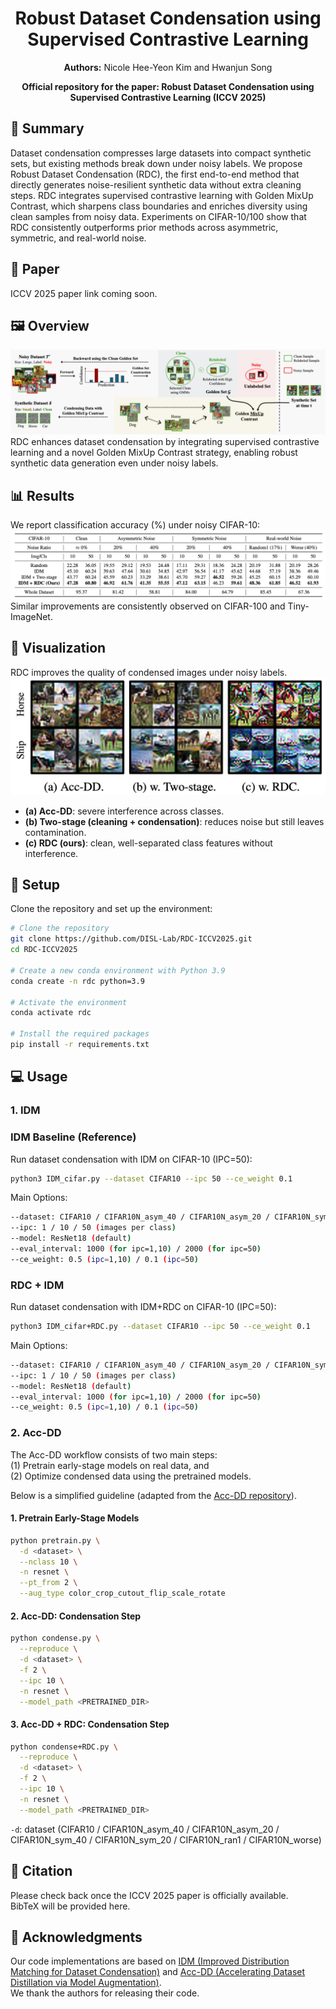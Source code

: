 <div align="center">
<h1>Robust Dataset Condensation using Supervised Contrastive Learning</h1>

<strong>Authors:</strong> Nicole Hee-Yeon Kim and Hwanjun Song

<strong>Official repository for the paper: Robust Dataset Condensation using Supervised Contrastive Learning (ICCV 2025)</strong>

</div>

## 📑 Summary

Dataset condensation compresses large datasets into compact synthetic sets, but existing methods break down under noisy labels. We propose Robust Dataset Condensation (RDC), the first end-to-end method that directly generates noise-resilient synthetic data without extra cleaning steps. RDC integrates supervised contrastive learning with Golden MixUp Contrast, which sharpens class boundaries and enriches diversity using clean samples from noisy data. Experiments on CIFAR-10/100 show that RDC consistently outperforms prior methods across asymmetric, symmetric, and real-world noise.


## 📄 Paper
ICCV 2025 paper link coming soon.

## 🖼️ Overview
![Figure](image/overview.png)
RDC enhances dataset condensation by integrating supervised contrastive learning and a novel Golden MixUp Contrast strategy, enabling robust synthetic data generation even under noisy labels.

## 📊 Results
We report classification accuracy (%) under noisy CIFAR-10:
![Figure](image/maintable.png)
Similar improvements are consistently observed on CIFAR-100 and Tiny-ImageNet.

## 🎨 Visualization
RDC improves the quality of condensed images under noisy labels.
![Figure](image/visualization.png)
- **(a) Acc-DD**: severe interference across classes.
- **(b) Two-stage (cleaning + condensation)**: reduces noise but still leaves contamination.  
- **(c) RDC (ours)**: clean, well-separated class features without interference.

## 🚀 Setup

Clone the repository and set up the environment:

```bash
# Clone the repository
git clone https://github.com/DISL-Lab/RDC-ICCV2025.git
cd RDC-ICCV2025

# Create a new conda environment with Python 3.9
conda create -n rdc python=3.9

# Activate the environment
conda activate rdc

# Install the required packages
pip install -r requirements.txt
```

## 💻 Usage
### 1. IDM

### IDM Baseline (Reference)
Run dataset condensation with IDM on CIFAR-10 (IPC=50):
```bash
python3 IDM_cifar.py --dataset CIFAR10 --ipc 50 --ce_weight 0.1
```
Main Options:
```bash
--dataset: CIFAR10 / CIFAR10N_asym_40 / CIFAR10N_asym_20 / CIFAR10N_sym_40 / CIFAR10N_sym_20 / CIFAR10N_ran1 / CIFAR10N_worse / CIFAR100 / CIFAR100N_asym_20 / CIFAR100N_asym_40 / CIFAR100N_sym_20 / CIFAR100N_sym_40 / CIFAR100N_noisy
--ipc: 1 / 10 / 50 (images per class)
--model: ResNet18 (default)
--eval_interval: 1000 (for ipc=1,10) / 2000 (for ipc=50)
--ce_weight: 0.5 (ipc=1,10) / 0.1 (ipc=50)
```

### RDC + IDM
Run dataset condensation with IDM+RDC on CIFAR-10 (IPC=50):
```bash
python3 IDM_cifar+RDC.py --dataset CIFAR10 --ipc 50 --ce_weight 0.1
```
Main Options:
```bash
--dataset: CIFAR10 / CIFAR10N_asym_40 / CIFAR10N_asym_20 / CIFAR10N_sym_40 / CIFAR10N_sym_20 / CIFAR10N_ran1 / CIFAR10N_worse / CIFAR100 / CIFAR100N_asym_20 / CIFAR100N_asym_40 / CIFAR100N_sym_20 / CIFAR100N_sym_40 / CIFAR100N_noisy
--ipc: 1 / 10 / 50 (images per class)
--model: ResNet18 (default)
--eval_interval: 1000 (for ipc=1,10) / 2000 (for ipc=50)
--ce_weight: 0.5 (ipc=1,10) / 0.1 (ipc=50)
```

### 2. Acc-DD

The Acc-DD workflow consists of two main steps:  
(1) Pretrain early-stage models on real data, and  
(2) Optimize condensed data using the pretrained models.  

Below is a simplified guideline (adapted from the [Acc-DD repository](https://github.com/VICO-UoE/DatasetCondensation)).

#### 1. Pretrain Early-Stage Models
```bash
python pretrain.py \
  -d <dataset> \
  --nclass 10 \
  -n resnet \
  --pt_from 2 \
  --aug_type color_crop_cutout_flip_scale_rotate
```

#### 2. Acc-DD: Condensation Step
```bash
python condense.py \
  --reproduce \
  -d <dataset> \
  -f 2 \
  --ipc 10 \
  -n resnet \
  --model_path <PRETRAINED_DIR>
```

#### 3. Acc-DD + RDC: Condensation Step
```bash
python condense+RDC.py \
  --reproduce \
  -d <dataset> \
  -f 2 \
  --ipc 10 \
  -n resnet \
  --model_path <PRETRAINED_DIR>
```
```-d```: dataset (CIFAR10 / CIFAR10N_asym_40 / CIFAR10N_asym_20 / CIFAR10N_sym_40 / CIFAR10N_sym_20 / CIFAR10N_ran1 / CIFAR10N_worse)

## 📌 Citation
Please check back once the ICCV 2025 paper is officially available.  
BibTeX will be provided here.

## 🙏 Acknowledgments
Our code implementations are based on [IDM (Improved Distribution Matching for Dataset Condensation)](https://github.com/uitrbn/IDM) and [Acc-DD (Accelerating Dataset Distillation via Model Augmentation)](https://github.com/ncsu-dk-lab/Acc-DD).  
We thank the authors for releasing their code.